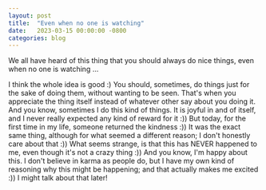 ```yaml
---
layout: post
title:  "Even when no one is watching"
date:   2023-03-15 00:00:00 -0800
categories: blog
---
```


We all have heard of this thing that you should always do nice things, even when no one is watching ...

I think the whole idea is good :) You should, sometimes, do things just for the sake of doing them, without wanting to be seen. That's when you appreciate the thing itself instead of whatever other say about you doing it.
And you know, sometimes I do this kind of things. It is joyful in and of itself, and I never really expected any kind of reward for it :)) 
But today, for the first time in my life, someone returned the kindness :)) It was the exact same thing, although for what seemed a different reason; I don't honestly care about that :)) What seems strange, is that this has NEVER happened to me, even though it's not a crazy thing :))
And you know, I'm happy about this. I don't believe in karma as people do, but I have my own kind of reasoning why this might be happening; and that actually makes me excited :)) I might talk about that later!

